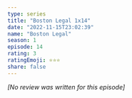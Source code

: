 ```yaml
---
type: series
title: "Boston Legal 1x14"
date: "2022-11-15T23:02:39"
name: "Boston Legal"
season: 1
episode: 14
rating: 3
ratingEmoji: ⭐️⭐️⭐️
share: false
---
```


_[No review was written for this episode]_
